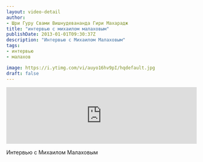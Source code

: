 ```yaml
---
layout: video-detail
author:
- Шри Гуру Свами Вишнудевананда Гири Махарадж
title: "интервью с михаилом малаховым"
publishDate: 2013-01-01T09:30:37Z
description: "Интервью с Михаилом Малаховым"
tags: 
- интервью
- малахов

image: https://i.ytimg.com/vi/auyo16hv9pI/hqdefault.jpg
draft: false
---
```


<iframe width="100%" src="https://www.youtube.com/embed/auyo16hv9pI" frameborder="0" allowfullscreen=""></iframe> 

 Интервью с Михаилом Малаховым

  

 